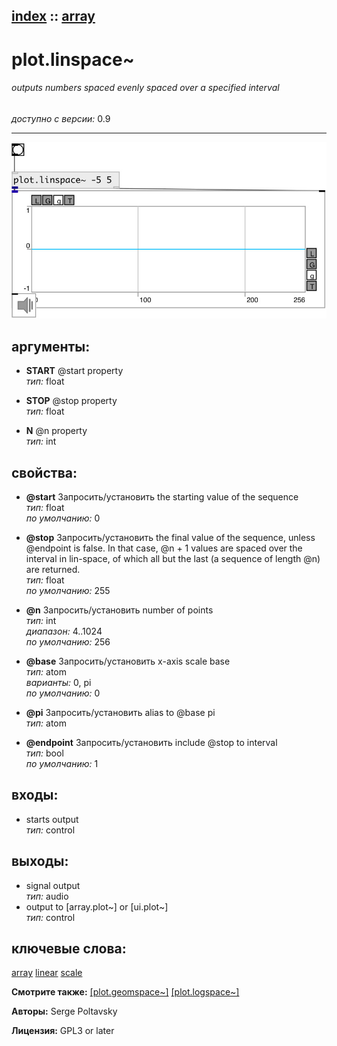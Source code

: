 [index](index.html) :: [array](category_array.html)
---

# plot.linspace~

###### outputs numbers spaced evenly spaced over a specified interval

*доступно с версии:* 0.9

---




[![example](../examples/img/plot.linspace~.jpg)](../examples/pd/plot.linspace~.pd)



## аргументы:

* **START**
@start property<br>
_тип:_ float<br>

* **STOP**
@stop property<br>
_тип:_ float<br>

* **N**
@n property<br>
_тип:_ int<br>





## свойства:

* **@start** 
Запросить/установить the starting value of the sequence<br>
_тип:_ float<br>
_по умолчанию:_ 0<br>

* **@stop** 
Запросить/установить the final value of the sequence, unless @endpoint is false. In that case, @n +
1 values are spaced over the interval in lin-space, of which all but the last
(a sequence of length @n) are returned.<br>
_тип:_ float<br>
_по умолчанию:_ 255<br>

* **@n** 
Запросить/установить number of points<br>
_тип:_ int<br>
_диапазон:_ 4..1024<br>
_по умолчанию:_ 256<br>

* **@base** 
Запросить/установить x-axis scale base<br>
_тип:_ atom<br>
_варианты:_ 0, pi<br>
_по умолчанию:_ 0<br>

* **@pi** 
Запросить/установить alias to @base pi<br>
_тип:_ atom<br>

* **@endpoint** 
Запросить/установить include @stop to interval<br>
_тип:_ bool<br>
_по умолчанию:_ 1<br>



## входы:

* starts output<br>
_тип:_ control



## выходы:

* signal output<br>
_тип:_ audio
* output to [array.plot~] or [ui.plot~]<br>
_тип:_ control



## ключевые слова:

[array](keywords/array.html)
[linear](keywords/linear.html)
[scale](keywords/scale.html)



**Смотрите также:**
[\[plot.geomspace~\]](plot.geomspace~.html)
[\[plot.logspace~\]](plot.logspace~.html)




**Авторы:** Serge Poltavsky




**Лицензия:** GPL3 or later





